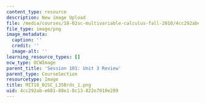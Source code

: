 ```yaml
---
content_type: resource
description: New image Upload
file: /media/courses/18-02sc-multivariable-calculus-fall-2010/4cc292abe68188e18c13822e7010e289_MIT18_02SC_L35Brds_1.png
file_type: image/png
image_metadata:
  caption: ''
  credit: ''
  image-alt: ''
learning_resource_types: []
ocw_type: OCWImage
parent_title: 'Session 101: Unit 3 Review'
parent_type: CourseSection
resourcetype: Image
title: MIT18_02SC_L35Brds_1.png
uid: 4cc292ab-e681-88e1-8c13-822e7010e289
---
```

